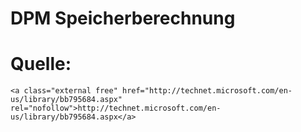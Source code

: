 # DPM Speicherberechnung

# <span class="mw-headline" id="bkmrk-quelle%3A-1">Quelle:</span>

```
<a class="external free" href="http://technet.microsoft.com/en-us/library/bb795684.aspx" rel="nofollow">http://technet.microsoft.com/en-us/library/bb795684.aspx</a>
```